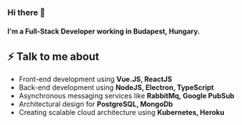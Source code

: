 ### Hi there 👋

#### I'm a Full-Stack Developer working in Budapest, Hungary.

## ⚡ Talk to me about
- Front-end development using **Vue.JS, ReactJS**
- Back-end development using **NodeJS, Electron, TypeScript**
- Asynchronous messaging services like **RabbitMq, Google PubSub**
- Architectural design for **PostgreSQL, MongoDb**
- Creating scalable cloud architecture using **Kubernetes, Heroku**
